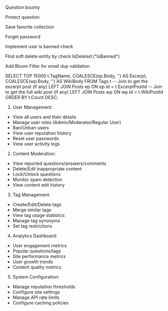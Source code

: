 Question bounty

Protect question

Save favorite collection

Forget password

Implement user is banned check

FInd soft delete entity by check IsDeleted ("IsBanned")

Add Bloom Filter for email dup validation

SELECT TOP 15000
    t.TagName,
    COALESCE(ep.Body, '') AS Excerpt,
    COALESCE(wp.Body, '') AS WikiBody
FROM Tags t
    -- Join to get the excerpt post (if any)
    LEFT JOIN Posts ep ON ep.Id = t.ExcerptPostId
    -- Join to get the full wiki post (if any)
    LEFT JOIN Posts wp ON wp.Id = t.WikiPostId
ORDER BY t.Count DESC;

1. User Management:
- View all users and their details
- Manage user roles (Admin/Moderator/Regular User)
- Ban/Unban users
- View user reputation history
- Reset user passwords
- View user activity logs
2. Content Moderation:
- View reported questions/answers/comments
- Delete/Edit inappropriate content
- Lock/Unlock questions
- Monitor spam detection
- View content edit history
3. Tag Management:
- Create/Edit/Delete tags
- Merge similar tags
- View tag usage statistics
- Manage tag synonyms
- Set tag restrictions
4. Analytics Dashboard:
- User engagement metrics
- Popular questions/tags
- Site performance metrics
- User growth trends
- Content quality metrics
5. System Configuration:
- Manage reputation thresholds
- Configure site settings
- Manage API rate limits
- Configure caching policies